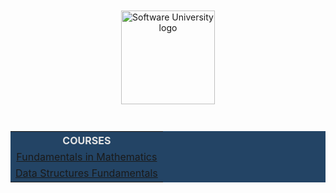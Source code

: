 <!DOCTYPE html>
<html lang="en">

<head>
    <meta charset="UTF-8">
    <meta http-equiv="X-UA-Compatible" content="IE=edge">
    <meta name="viewport" content="width=device-width, initial-scale=1.0">
</head>

<body>
    <div align="center">
        <a href="https://softuni.bg/curriculum" target="_blank">
            <img src="https://upload.wikimedia.org/wikipedia/commons/7/76/Logo_Software_University_%28SoftUni%29_-_blue.png"
                alt="Software University logo" style="position:relative; width:150px; padding:10px; margin: 0 auto;">
        </a>
    </div>
    <br>
    <div align="center">
        <table style="width:100%; max-width:1000px; background-color:#234465; color:#e4e4e4">
            <tr>
                <th style="text-align:center; vertical-align: middle;">COURSES</th>
            </tr>
            <tr>
                <td style="text-align:center; vertical-align: middle;">
                    <a href="https://github.com/todorkrastev/softuni-software-engineering/tree/main/Data%20Structures%20%26%20Algorithms/M01_DataStructures/C01_FundamentalsInMathematics"
                        target="_blank">Fundamentals in Mathematics</a>
                </td>
            </tr>
               <tr>
                <td style="text-align:center; vertical-align: middle;">
                    <a href="https://github.com/todorkrastev/softuni-software-engineering/tree/main/Data%20Structures%20%26%20Algorithms/M01_DataStructures/C02_DataStructuresFundamentals"
                        target="_blank">Data Structures Fundamentals</a>
                </td>
            </tr>
        </table>
    </div>

</body>

</html>
